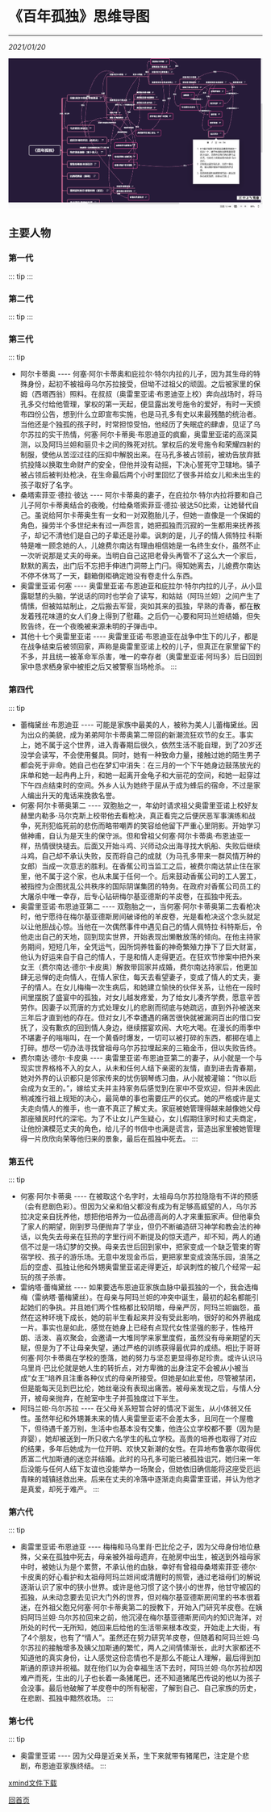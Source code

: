 # 《百年孤独》思维导图
---
*2021/01/20*

![图一](./assets/bngd.jpg)

## 主要人物

### 第一代

::: tip
:::

### 第二代

::: tip
:::

### 第三代

::: tip
* 阿尔卡蒂奥 ---- 何塞·阿尔卡蒂奥和庇拉尔·特尔内拉的儿子，因为其生母的特殊身份，起初不被祖母乌尔苏拉接受，但坳不过祖父的顽固。之后被家里的保姆（西塔西翁）照料。在叔叔（奥雷里亚诺·布恩迪亚上校）奔向战场时，将马孔多交付给他管理，掌权的第一天起，便显露出发号施令的爱好，有时一天颁布四份公告，想到什么立即宣布实施，也是马孔多有史以来最残酷的统治者。当他还是个独孤的孩子时，时常担惊受怕，他经历了失眠症的肆虐，见证了乌尔苏拉的实干热情，何塞·阿尔卡蒂奥·布恩迪亚的疯癫，奥雷里亚诺的高深莫测，以及阿玛兰妲和丽贝卡之间的殊死对抗。掌权后的发号施令和荣耀四射的制服，使他从苦涩过往的压抑中解脱出来。在马孔多被占领前，被劝告放弃抵抗投降以换取生命财产的安全，但他并没有动摇，下决心誓死守卫辖地。镇子被占领后被判处枪决，在生命最后两个小时里回忆了很多并给女儿和未出生的孩子取好了名字。
* 桑塔索菲亚·德拉·彼达 ---- 阿尔卡蒂奥的妻子，在庇拉尔·特尔内拉将要和自己儿子阿尔卡蒂奥结合的夜晚，付给桑塔索菲亚·德拉·彼达50比索，让她替代自己。虽说给阿尔卡蒂奥生有一女和一对双胞胎儿子，但她一直像是一个保姆的角色，操劳半个多世纪未有过一声怨言，她把孤独而沉寂的一生都用来抚养孩子，却记不清他们是自己的子辈还是孙辈。讽刺的是，儿子的情人佩特拉·科斯特是唯一顾念她的人，儿媳费尔南达有理由相信她是一名终生女仆，虽然不止一次听说那是丈夫的母亲。当明白自己这把老骨头再管不了这么大一个家后，默默的离去，出门后不忘把手伸进门洞带上门闩。得知她离去，儿媳费尔南达不停不休骂了一天，翻箱倒柜确定她没有卷走什么东西。
* 奥雷里亚诺·何塞 ---- 奥雷里亚诺·布恩迪亚和庇拉尔·特尔内拉的儿子，从小显露聪慧的头脑，学说话的同时也学会了读写，和姑姑（阿玛兰妲）之间产生了情愫，但被姑姑制止，之后搬去军营，突如其来的孤独，早熟的青春，都在散发着残花味道的女人们身上得到了慰藉。之后仍一心要和阿玛兰妲结婚，但失败告终，在一个夜晚被来源未明的子弹击中。
* 其他十七个奥雷里亚诺 ---- 奥雷里亚诺·布恩迪亚在战争中生下的儿子，都是在战争结束后被领回家，声称是奥雷里亚诺上校的儿子，但真正在家里留下的不多，并且统一被革命军杀害，唯一的幸存者（奥雷里亚诺·阿玛多）后日回到家中恳求栖身家中被拒之后又被警察当场枪杀。
:::

### 第四代

::: tip
* 蕾梅黛丝·布恩迪亚 ---- 可能是家族中最美的人，被称为美人儿蕾梅黛丝。因为出众的美貌，成为弟弟阿尔卡蒂奥第二带回的新潮流狂欢节的女王。事实上，她不属于这个世界，进入青春期后很久，依然生活不能自理，到了20岁还没学会读写，不会使用餐具。同时，她有一种致命力量，接触过她的陌生男子都会死于非命。她自己也在梦幻中消失：在三月的一个下午她身边鼓荡放光的床单和她一起冉冉上升，和她一起离开金龟子和大丽花的空间，和她一起穿过下午四点结束时的空间。外乡人认为她终于屈从于成为蜂后的宿命，不过是家人编出升天的鬼话来挽救名誉。
* 何塞·阿尔卡蒂奥第二 ---- 双胞胎之一，年幼时请求祖父奥雷里亚诺上校好友赫里内勒多·马尔克斯上校带他去看枪决，真正看完之后便厌恶军事演练和战争，死刑犯临死前的悲伤而略带嘲弄的笑容给他留下严重心里阴影。开始学习做神甫，自认为是天生的保守派。但和曾祖父何塞·阿尔卡蒂奥·布恩迪亚一样，热情很快褪去。后面又开始斗鸡、兴师动众出海寻找大帆船、失败后继续斗鸡，自己却不承认失败，反而将自己的成就（为马孔多带来一群风情万种的女郎）当成一次意志的胜利。在香蕉公司当监工之后，被费尔南达禁止住在家里，他不属于这个家，也从未属于任何一个。后来鼓动香蕉公司的工人罢工，被指控为企图扰乱公共秩序的国际阴谋集团的特务。在政府对香蕉公司员工的大屠杀中唯一幸存，后专心钻研梅尔基亚德斯的羊皮卷，在孤独中死去。
* 奥雷里亚诺·布恩迪亚第二 ---- 双胞胎之一，当何塞·阿尔卡蒂奥第二去看枪决时，他宁愿待在梅尔基亚德斯房间破译他的羊皮卷，光是看枪决这个念头就足以让他胆战心惊。当他在一次偶然事件中遇见自己的情人佩特拉·科特斯后，令他走出自己的天地，回到现实世界，开始表现出懒散放荡的倾向。在他主持家务期间，短短几年，全凭运气，因所饲养牲畜的神奇繁殖力挣下了巨大财富，他认为好运来自于自己的情人，于是和情人走得更近。在狂欢节惨案中把外来女王（费尔南达·德尔·卡皮奥）解救带回家并成婚，费尔南达持家后，他更加肆无忌惮的走向情人，在情人家住，每天去看望妻子，变成了情人的丈夫，妻子的情人。在女儿梅梅一次生病后，和她建立愉快的伙伴关系，让他在一段时间里摆脱了盛宴中的孤独，对女儿越发疼爱，为了给女儿凑齐学费，愿意辛苦劳作。因妻子以荒唐的方式处理女儿的悲剧而彻底与她疏远，直到外孙被送来三年后才直到他的存在。但对女儿不幸遭遇的痛苦很快就被漏洞百出的借口安抚了，没有歉疚的回到情人身边，继续摆宴欢闹、大吃大喝。在漫长的雨季中不堪妻子的嗡嗡叫，在一个黄昏时爆发，一切可以被打碎的东西，都掷在墙上打碎。想尽一切办法寻找曾祖母乌尔苏拉埋起来的三箱金币，但以失败告终。
* 费尔南达·德尔·卡皮奥 ---- 奥雷里亚诺·布恩迪亚第二的妻子，从小就是一个与现实世界格格不入的女人，从未和任何人结下亲密的友情，直到进去青春期，她对外界的认识都只是邻家传来的忧伤钢琴练习曲，从小就被灌输：“你以后会成为女王的。”，嫁给丈夫并主持家务后感觉到在家中不受欢迎，但并未因此稍减推行祖上规矩的决心，最简单的事也需要庄严的仪式。她的严格或许是丈夫走向情人的推手，也一直不真正了解丈夫。家庭被她管理得越来越像她父母那座殖民时代的深宅。为了不让女儿产生疑心，女儿假期住家时和丈夫商定，让他扮演模范丈夫的角色，给儿子的书信中也满是谎言，营造出家里被她管理得一片欣欣向荣等他归来的景象，最后在孤独中死去。
:::

### 第五代

::: tip
* 何塞·阿尔卡蒂奥 ---- 在被取这个名字时，太祖母乌尔苏拉隐隐有不详的预感（会有悲剧色彩）。但因为父亲和伯父都没有成为有足够高威望的人，乌尔苏拉决定亲自抚养他，想把他培养为一位品德高尚的人才来重振家声。但他辜负了家人的期望，刚到罗马便抛弃了学业，但仍不断编造研习神学和教会法的神话，以免失去母亲在狂热的字里行间不断提及的惊天遗产，却不知，两人的通信不过是一场幻梦的交换。母亲去世后回到家中，把家变成一个缺乏管束的寄宿学校、孩子的游乐场。无意中发现金币后，更把家里变成浪荡乐园，浪荡之后的空虚、孤独让他和外甥奥雷里亚诺走得更近，却讽刺性的被几个经常一起玩的孩子杀害。
* 雷纳塔·蕾梅黛丝 ---- 如果要选布恩迪亚家族血脉中最孤独的一个，我会选梅梅（雷纳塔·蕾梅黛丝）。在母亲与阿玛兰妲的冲突中诞生，最初的起名都能引起她们的争执。并且她们两个性格都比较阴暗，母亲严厉，阿玛兰妲幽怨，虽然在这种环境下成长，她的前半生看起来并没有受此影响，很好的和外界融成一片。事实也是如此，感觉在她身上已经有点现代女性坚强的影子，性格开朗、活泼、喜欢聚会，会邀请一大堆同学来家里度假，虽然没有母亲期望的天赋，但是为了不让母亲失望，通过严格的训练获得最优异的成绩。相比于哥哥何塞·阿尔卡蒂奥在学校的堕落，她的努力与坚忍更显得弥足珍贵。或许认识马乌里肖·巴比伦就是她人生的转折点，对方卑微的出身注定不会被从小被当成“女王”培养且注重各种仪式的母亲所接受。但她是如此爱他，尽管被禁闭，但是能每天见到巴比伦，她丝毫没有表现出痛苦。被母亲发现之后，与情人分开，被母亲抛弃，在舱室中生子并孤独度过下半生。
* 阿玛兰妲·乌尔苏拉 ---- 在父母关系短暂合好的情况下诞生，从小体弱又任性。虽然年纪和外甥兼未来的情人奥雷里亚诺不会差太多，且同在一个屋檐下，但待遇千差万别，生活中也基本没有交集，他连公立学校都不要（因为是弃婴），她却被送到一所只收六名学生的私立学校。高贵的培养也取得了对应的结果，多年后她成为一位开明、欢快又新潮的女性。在异地布鲁塞尔取得优质富二代加斯通的迷恋并结婚。此时的马孔多可能已被孤独诅咒，她归来一年后没能与任何人结下友谊也没能举办一场聚会，但她依旧确信能将这座受厄运青睐的城镇拯救出来。后来在丈夫的冷落中逐渐走向奥雷里亚诺，并认为他才是真爱，却死于难产。
:::

### 第六代

::: tip
* 奥雷里亚诺·布恩迪亚 ---- 梅梅和马乌里肖·巴比伦之子，因为父母身份地位悬殊，父亲在孤独中死去，母亲被外祖母遗弃，在舱房中出生，被送到外祖母家中时，被她认为是个累赘，不承认他的血脉，幸好有曾祖母桑塔索菲亚·德尔·卡皮奥的好心看护和太祖母阿玛兰妲间或清醒时的照管，通过老祖母们的解说逐渐认识了家中的狭小世界。或许是他习惯了这个狭小的世界，他甘守被囚的孤独，从未动念要去见识大门外的世界，但对梅尔基亚德斯房间里的书本很着迷，在外祖父胞兄何塞·阿尔卡蒂奥第二的授教下，开始入门研究羊皮卷。在姨妈阿玛兰妲·乌尔苏拉回来之前，他沉浸在梅尔基亚德斯房间内的知识海洋，对所处的时代一无所知，她回来后给他的生活带来根本改变，开始走上大街，有了4个朋友，也有了“情人”。虽然还在努力研究羊皮卷，但随着和阿玛兰妲·乌尔苏拉的接触增多及姨父加斯通的繁忙，两人之间情愫渐长，此时大家都还不知道他的真实身份，让人感觉这份恋情也不是那么不能让人理解，最后得到加斯通的原谅并祝福。就在他们以为会幸福生活下去时，阿玛兰妲·乌尔苏拉却因难产而死，生出的儿子也长着一条猪尾巴，还不知道猪尾巴传说的他以为孩子会没事。最后他破解了羊皮卷中的所有秘密，了解到自己、自己家族的历史，在悲剧、孤独中黯然收场。
:::

### 第七代

::: tip
* 奥雷里亚诺 ---- 因为父母是近亲关系，生下来就带有猪尾巴，注定是个悲剧，布恩迪亚家族终结。
:::

[xmind文件下载](/bngd.xmind)

[回首页](/life)